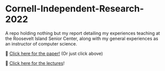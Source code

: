 # Cornell-Independent-Research-2022
A repo holding nothing but my report detailing my experiences teaching at the Roosevelt Island Senior Center, along with my general experiences as an instructor of computer science.

📝 [Click here for the paper!](https://github.com/agforero/Cornell-Independent-Research-2022/blob/main/From%20Grading%20to%20Demystifying%20the%20Computer%20My%20Exploration%20of%20Education.pdf) (Or just click above)

🎥 [Click here for the lectures](https://www.youtube.com/playlist?list=PLM2U7XafGv4gwRuGC6MJ3VixdAxgAqB_3)!
